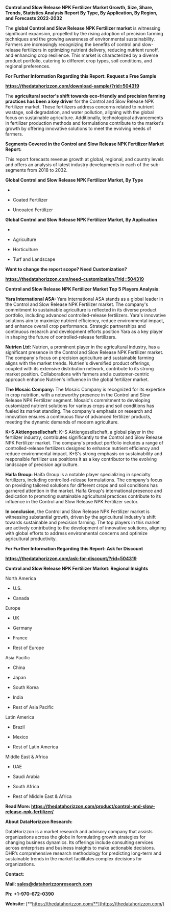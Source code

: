 **Control and Slow Release NPK Fertilizer Market Growth, Size, Share,
Trends, Statistics Analysis Report By Type, By Application, By Region,
and Forecasts 2022-2032**

The **global Control and Slow Release NPK Fertilizer market** is
witnessing significant expansion, propelled by the rising adoption of
precision farming techniques and the growing awareness of environmental
sustainability. Farmers are increasingly recognizing the benefits of
control and slow-release fertilizers in optimizing nutrient delivery,
reducing nutrient runoff, and enhancing crop resilience. This market is
characterized by a diverse product portfolio, catering to different crop
types, soil conditions, and regional preferences.

**For Further Information Regarding this Report: Request a Free Sample**

**<https://thedatahorizzon.com/download-sample/?rid=504319>**

The **agricultural sector's shift towards eco-friendly and precision
farming practices has been a key driver** for the Control and Slow
Release NPK Fertilizer market. These fertilizers address concerns
related to nutrient wastage, soil degradation, and water pollution,
aligning with the global focus on sustainable agriculture. Additionally,
technological advancements in fertilizer production methods and
formulations contribute to the market's growth by offering innovative
solutions to meet the evolving needs of farmers.

**Segments Covered in the Control and Slow Release NPK Fertilizer Market
Report:**

This report forecasts revenue growth at global, regional, and country
levels and offers an analysis of latest industry developments in each of
the sub-segments from 2018 to 2032.

**Global Control and Slow Release NPK Fertilizer Market, By Type**

-   

-   Coated Fertilizer

-   Uncoated Fertilizer

**Global Control and Slow Release NPK Fertilizer Market, By
Application**

-   

-   Agriculture

-   Horticulture

-   Turf and Landscape

**Want to change the report scope? Need Customization?**

**<https://thedatahorizzon.com/need-customization/?rid=504319>**

**Control and Slow Release NPK Fertilizer Market Top 5 Players
Analysis**:

**Yara International ASA:** Yara International ASA stands as a global
leader in the Control and Slow Release NPK Fertilizer market. The
company's commitment to sustainable agriculture is reflected in its
diverse product portfolio, including advanced controlled-release
fertilizers. Yara's innovative solutions aim to maximize nutrient
efficiency, reduce environmental impact, and enhance overall crop
performance. Strategic partnerships and continuous research and
development efforts position Yara as a key player in shaping the future
of controlled-release fertilizers.

**Nutrien Ltd:** Nutrien, a prominent player in the agricultural
industry, has a significant presence in the Control and Slow Release NPK
Fertilizer market. The company's focus on precision agriculture and
sustainable farming aligns with the market trends. Nutrien's diversified
product offerings, coupled with its extensive distribution network,
contribute to its strong market position. Collaborations with farmers
and a customer-centric approach enhance Nutrien's influence in the
global fertilizer market.

**The Mosaic Company:** The Mosaic Company is recognized for its
expertise in crop nutrition, with a noteworthy presence in the Control
and Slow Release NPK Fertilizer segment. Mosaic's commitment to
developing customized nutrient solutions for various crops and soil
conditions has fueled its market standing. The company's emphasis on
research and innovation ensures a continuous flow of advanced fertilizer
products, meeting the dynamic demands of modern agriculture.

**K+S Aktiengesellschaft:** K+S Aktiengesellschaft, a global player in
the fertilizer industry, contributes significantly to the Control and
Slow Release NPK Fertilizer market. The company's product portfolio
includes a range of controlled-release fertilizers designed to enhance
nutrient efficiency and reduce environmental impact. K+S's strong
emphasis on sustainability and responsible fertilizer use positions it
as a key contributor to the evolving landscape of precision agriculture.

**Haifa Group:** Haifa Group is a notable player specializing in
specialty fertilizers, including controlled-release formulations. The
company's focus on providing tailored solutions for different crops and
soil conditions has garnered attention in the market. Haifa Group's
international presence and dedication to promoting sustainable
agricultural practices contribute to its influence in the Control and
Slow Release NPK Fertilizer sector.

**In conclusion,** the Control and Slow Release NPK Fertilizer market is
witnessing substantial growth, driven by the agricultural industry's
shift towards sustainable and precision farming. The top players in this
market are actively contributing to the development of innovative
solutions, aligning with global efforts to address environmental
concerns and optimize agricultural productivity.

**For Further Information Regarding this Report: Ask for Discount**

**<https://thedatahorizzon.com/ask-for-discount/?rid=504319>**

**Control and Slow Release NPK Fertilizer Market: Regional Insights**

North America

-   U.S.

-   Canada

Europe

-   UK

-   Germany

-   France

-   Rest of Europe

Asia Pacific

-   China

-   Japan

-   South Korea

-   India

-   Rest of Asia Pacific

Latin America

-   Brazil

-   Mexico

-   Rest of Latin America

Middle East & Africa

-   UAE

-   Saudi Arabia

-   South Africa

-   Rest of Middle East & Africa

**Read More:
<https://thedatahorizzon.com/product/control-and-slow-release-npk-fertilizer/>**

**About DataHorizzon Research:**

DataHorizzon is a market research and advisory company that assists
organizations across the globe in formulating growth strategies for
changing business dynamics. Its offerings include consulting services
across enterprises and business insights to make actionable decisions.
DHR’s comprehensive research methodology for predicting long-term and
sustainable trends in the market facilitates complex decisions for
organizations.

**Contact:**

**Mail: <sales@datahorizzonresearch.com>**

**Ph:** **+1–970–672–0390**

**Website:**
[**https://thedatahorizzon.com/**](https://thedatahorizzon.com/)
